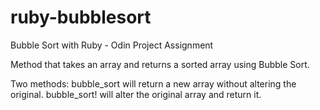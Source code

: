 # ruby-bubblesort
Bubble Sort with Ruby - Odin Project Assignment

Method that takes an array and returns a sorted array using Bubble Sort.

Two methods:
bubble_sort will return a new array without altering the original.
bubble_sort! will alter the original array and return it.